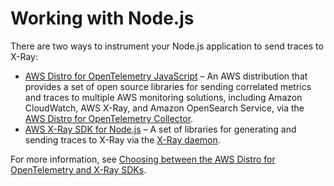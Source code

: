 # Working with Node\.js<a name="xray-nodejs"></a>

 There are two ways to instrument your Node\.js application to send traces to X\-Ray: 
+ [AWS Distro for OpenTelemetry JavaScript](xray-js-opentel-sdk.md) – An AWS distribution that provides a set of open source libraries for sending correlated metrics and traces to multiple AWS monitoring solutions, including Amazon CloudWatch, AWS X\-Ray, and Amazon OpenSearch Service, via the [AWS Distro for OpenTelemetry Collector](https://aws-otel.github.io/docs/getting-started/collector)\.
+ [AWS X\-Ray SDK for Node\.js](xray-sdk-nodejs.md) – A set of libraries for generating and sending traces to X\-Ray via the [X\-Ray daemon](xray-daemon.md)\.

 For more information, see [Choosing between the AWS Distro for OpenTelemetry and X\-Ray SDKs](xray-instrumenting-your-app.md#xray-instrumenting-choosing)\. 